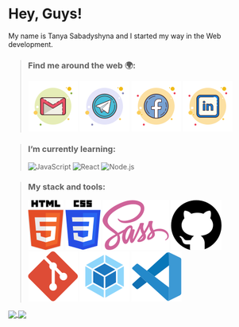 # Hey, Guys!
My name is Tanya Sabadyshyna and I started my way in the Web development.

>### Find me around the web :earth_africa::
>  
>[![sabadyshyna e-mail](./icons/gmail-tanya-sabadyshyna.svg)](mailto:sabadyshyna@gmail.com) 
>[![sabadyshyna telegram](./icons/telegram-tanya-sabadyshyna.svg)](https://t.me/sabadyshyna)
>[![sabadyshyna facebook](./icons/facebook-tanya-sabadyshyna.svg)](https://www.facebook.com/sabadyshyna)
>[![sabadyshyna linkedin](./icons/linkedin-tanya-sabadyshyna.svg)](https://www.linkedin.com/in/sabadyshyna/)

  
>### I’m currently learning:
> 
>![JavaScript](https://img.shields.io/badge/javascript-%23F7DF1E.svg?&style=for-the-badge&logo=javascript&logoColor=black)
>![React](https://img.shields.io/badge/react%20-%2320232a.svg?&style=for-the-badge&logo=react&logoColor=%2361DAFB)
>![Node.js](https://img.shields.io/badge/node.js%20-%2343853D.svg?&style=for-the-badge&logo=node.js&logoColor=white)
  
>### My stack and tools:
> 
>![Html5](./icons/html5.svg)
>![Css3](./icons/css3.svg)
>![Sass](./icons/sass.svg)
>![GitHub](./icons/github.svg)
>![Git](./icons/git.svg)
>![Webpack](./icons/webpack.svg)
>![VScode](./icons/visual-studio-code.svg)
 
 <a href="https://github-readme-stats.vercel.app/api?username=sabadyshyna&show_icons=true&title_color=3A405A&text_color=3A405A&icon_color=E9AFA3&bg_color=DEG,F9DEC9,AEC5EB&hide_border=true">
  <img align="center" src="https://github-readme-stats.vercel.app/api?username=sabadyshyna&show_icons=true&title_color=3A405A&text_color=3A405A&icon_color=E9AFA3&bg_color=DEG,F9DEC9,AEC5EB&hide_border=true"/>
</a>

<a href="https://github-readme-stats.vercel.app/api/top-langs/?username=sabadyshyna&layout=compact&title_color=3A405A&text_color=3A405A&bg_color=DEG,AEC5EB,F9DEC9&hide_border=true">
  <img align="center" src="https://github-readme-stats.vercel.app/api/top-langs/?username=sabadyshyna&layout=compact&title_color=3A405A&text_color=3A405A&bg_color=DEG,AEC5EB,F9DEC9&hide_border=true"/>
</a>
